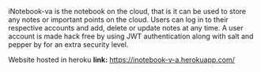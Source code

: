iNotebook-va is the notebook on the cloud, that is it can be used to store any notes or important points on the cloud.
Users can log in to their respective accounts and add, delete or update notes at any time.
A user account is made hack free by using JWT authentication along with salt and pepper by for an extra security level.

**<!-- Hosted repository is vinay0703/inotebook-v-a -->**
Website hosted in heroku **link:** https://inotebook-v-a.herokuapp.com/
